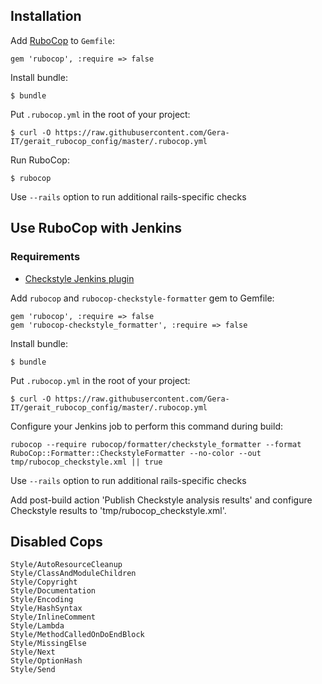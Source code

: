 ## Installation

Add [RuboCop](https://github.com/bbatsov/rubocop) to `Gemfile`:

```
gem 'rubocop', :require => false
```

Install bundle:

```
$ bundle
```

Put `.rubocop.yml` in the root of your project:

```
$ curl -O https://raw.githubusercontent.com/Gera-IT/gerait_rubocop_config/master/.rubocop.yml
```

Run RuboCop:
```
$ rubocop
```

Use `--rails` option to run additional rails-specific checks

## Use RuboCop with Jenkins

### Requirements

- [Checkstyle Jenkins plugin](https://wiki.jenkins-ci.org/display/JENKINS/Checkstyle+Plugin)

Add `rubocop` and `rubocop-checkstyle-formatter` gem to Gemfile:

```
gem 'rubocop', :require => false
gem 'rubocop-checkstyle_formatter', :require => false
```

Install bundle:

```
$ bundle
```

Put `.rubocop.yml` in the root of your project:

```
$ curl -O https://raw.githubusercontent.com/Gera-IT/gerait_rubocop_config/master/.rubocop.yml
```

Configure your Jenkins job to perform this command during build:

```
rubocop --require rubocop/formatter/checkstyle_formatter --format RuboCop::Formatter::CheckstyleFormatter --no-color --out tmp/rubocop_checkstyle.xml || true
```
Use `--rails` option to run additional rails-specific checks

Add post-build action 'Publish Checkstyle analysis results' and configure Checkstyle results to 'tmp/rubocop_checkstyle.xml'.

## Disabled Cops
```
Style/AutoResourceCleanup
Style/ClassAndModuleChildren
Style/Copyright
Style/Documentation
Style/Encoding
Style/HashSyntax
Style/InlineComment
Style/Lambda
Style/MethodCalledOnDoEndBlock
Style/MissingElse
Style/Next
Style/OptionHash
Style/Send
```
